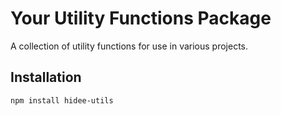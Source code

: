 # Your Utility Functions Package

A collection of utility functions for use in various projects.

## Installation

```bash
npm install hidee-utils
```
